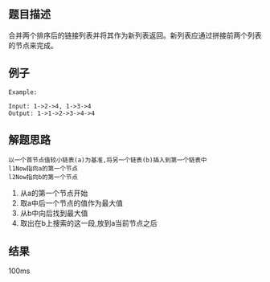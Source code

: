 ## 题目描述

合并两个排序后的链接列表并将其作为新列表返回。新列表应通过拼接前两个列表的节点来完成。

## 例子
```
Example:

Input: 1->2->4, 1->3->4
Output: 1->1->2->3->4->4
```
## 解题思路

    以一个首节点值较小链表(a)为基准,将另一个链表(b)插入到第一个链表中
    l1Now指向a的第一个节点
    l2Now指向b的第一个节点

1. 从a的第一个节点开始
2. 取a中后一个节点的值作为最大值
3. 从b中向后找到最大值
4. 取出在b上搜索的这一段,放到a当前节点之后

## 结果
100ms
